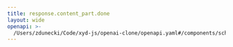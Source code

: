 ```yaml
---
title: response.content_part.done
layout: wide
openapi: >-
  /Users/zdunecki/Code/xyd-js/openai-clone/openapi.yaml#/components/schemas/ResponseContentPartDoneEvent
---
```


